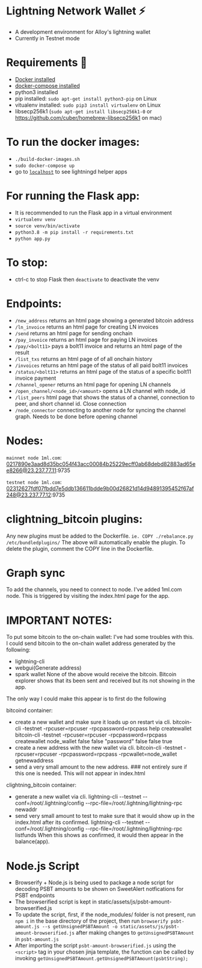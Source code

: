 # Lightning Network Wallet ⚡

* A development environment for Alloy's lightning wallet
* Currently in Testnet mode

# Requirements 🔧

* [Docker installed](https://docs.docker.com/get-docker/)
* [docker-compose installed](https://docs.docker.com/compose/install/)
* python3 installed
* pip installed: `sudo apt-get install python3-pip` on Linux
* vitualenv installed: `sudo pip3 install virtualenv` on Linux
* libsecp256k1 (`sudo apt-get install libsecp256k1-0` or https://github.com/cuber/homebrew-libsecp256k1 on mac)

# To run the docker images:

* `./build-docker-images.sh`
* `sudo docker-compose up`
* go to [`localhost`](http:/localhost) to see lightningd helper apps

# For running the Flask app:

* It is recommended to run the Flask app in a virtual environment
* `virtualenv venv`
* `source venv/bin/activate`
* `python3.8 -m pip install -r requirements.txt`
* `python app.py` 

# To stop:

* ctrl-c to stop Flask then `deactivate` to deactivate the venv


# Endpoints:

* `/new_address` returns an html page showing a generated bitcoin address
* `/ln_invoice` returns an html page for creating LN invoices
* `/send` returns an html page for sending onchain
* `/pay_invoice` returns an html page for paying LN invoices
* `/pay/<bolt11>` pays a bolt11 invoice and returns an html page of the result
* `/list_txs` returns an html page of of all onchain history
* `/invoices` returns an html page of the status of all paid bolt11 invoices
* `/status/<bolt11>` returns an html page of the status of a specific bolt11 invoice payment
* `/channel_opener` returns an html page for opening LN channels
* `/open_channel/<node_id>/<amount>` opens a LN channel with node_id
* `/list_peers` html page that shows the status of a channel, connection to peer, and short channel id. Close connection
* `/node_connector` connecting to another node for syncing the channel graph. Needs to be done before opening channel 


# Nodes:
`mainnet node 1ml.com`: 0217890e3aad8d35bc054f43acc00084b25229ecff0ab68debd82883ad65ee8266@23.237.77.11:9735

`testnet node 1ml.com`: 02312627fdf07fbdd7e5ddb136611bdde9b00d26821d14d94891395452f67af248@23.237.77.12:9735

# clightning_bitcoin plugins:
Any new plugins must be added to the Dockerfile.
`ie. COPY ./rebalance.py /etc/bundledplugins/`
The above will automatically enable the plugin. 
To delete the plugin, comment the COPY line in the Dockerfile.

# Graph sync
To add the channels, you need to connect to node. I've added 1ml.com node. This is triggered by visiting the index.html page for the app.

# IMPORTANT NOTES:
To put some bitcoin to the on-chain wallet:
I've had some troubles with this. I could send bitcoin to the on-chain wallet address generated by the following:
- lightning-cli
- webgui(Generate address)
- spark wallet
None of the above would receive the bitcoin. Bitcoin explorer shows that its been sent and received but its not showing in the app.

The only way I could make this appear is to first do the following 

bitcoind container:
- create a new wallet and make sure it loads up on restart via cli.
  bitcoin-cli -testnet -rpcuser=rpcuser -rpcpassword=rpcpass help createwallet 
  bitcoin-cli -testnet -rpcuser=rpcuser -rpcpassword=rpcpass createwallet node_wallet false false "password" false false true 
- create a new address with the new wallet via cli.
  bitcoin-cli -testnet -rpcuser=rpcuser -rpcpassword=rpcpass -rpcwallet=node_wallet getnewaddress
- send a very small amount to the new address. ### not entirely sure if this one is needed. This will not appear in index.html

clightning_bitcoin container:
- generate a new wallet via cli.
  lightning-cli --testnet  --conf=/root/.lightning/config --rpc-file=/root/.lightning/lightning-rpc newaddr
- send very small amount to test to make sure that it would show up in the index.html after its confirmed.
  lightning-cli --testnet  --conf=/root/.lightning/config --rpc-file=/root/.lightning/lightning-rpc listfunds
When this shows as confirmed, it would then appear in the balance(app).

# Node.js Script

* Browserify + Node.js is being used to package a node script for decoding PSBT amounts to be shown on SweetAlert notfications for PSBT endpoints
* The browserified script is kept in static/assets/js/psbt-amount-browserified.js
* To update the script, first, if the node_modules/ folder is not present, run `npm i` in the base directory of the project, then run `browserify psbt-amount.js --s getUnsignedPSBTAmount -o static/assets/js/psbt-amount-browserified.js` after making changes to `getUnsignedPSBTAmount` in `psbt-amount.js`
* After importing the script `psbt-amount-browserified.js` using the `<script>` tag in your chosen jinja template, the function can be called by invoking `getUnsignedPSBTAmount.getUnsignedPSBTAmount(psbtString);`
